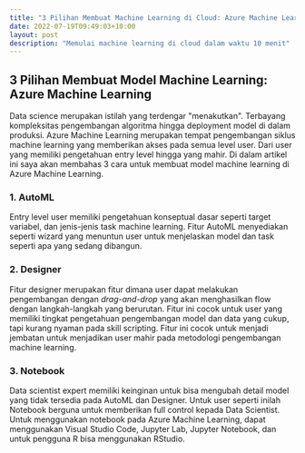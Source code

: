 ```yaml
---
title: "3 Pilihan Membuat Machine Learning di Cloud: Azure Machine Learning"
date: 2022-07-19T09:49:03+10:00
layout: post
description: "Memulai machine learning di cloud dalam waktu 10 menit"
---
```

## 3 Pilihan Membuat Model Machine Learning: Azure Machine Learning

Data science merupakan istilah yang terdengar "menakutkan". Terbayang kompleksitas pengembangan algoritma hingga deployment model di dalam produksi. Azure Machine Learning merupakan tempat pengembangan siklus machine learning yang memberikan akses pada semua level user. Dari user yang memiliki pengetahuan entry level hingga yang mahir. Di dalam artikel ini saya akan membahas 3 cara untuk membuat model machine learning di Azure Machine Learning.

### 1. AutoML

Entry level user memiliki pengetahuan konseptual dasar seperti target variabel, dan jenis-jenis task machine learning. Fitur AutoML menyediakan seperti wizard yang menuntun user untuk menjelaskan model dan task seperti apa yang sedang dibangun.

### 2. Designer

Fitur designer merupakan fitur dimana user dapat melakukan pengembangan dengan *drag-and-drop* yang akan menghasilkan flow dengan langkah-langkah yang berurutan. Fitur ini cocok untuk user yang memiliki tingkat pengetahuan pengembangan model dan data yang cukup, tapi kurang nyaman pada skill scripting. Fitur ini cocok untuk menjadi jembatan untuk menjadikan user mahir pada metodologi pengembangan machine learning.

### 3. Notebook

Data scientist expert memiliki keinginan untuk bisa mengubah detail model yang tidak tersedia pada AutoML dan Designer. Untuk user seperti inilah Notebook berguna untuk memberikan full control kepada Data Scientist. Untuk menggunakan notebook pada Azure Machine Learning, dapat menggunakan Visual Studio Code, Jupyter Lab, Jupyter Notebook, dan untuk pengguna R bisa menggunakan RStudio.

